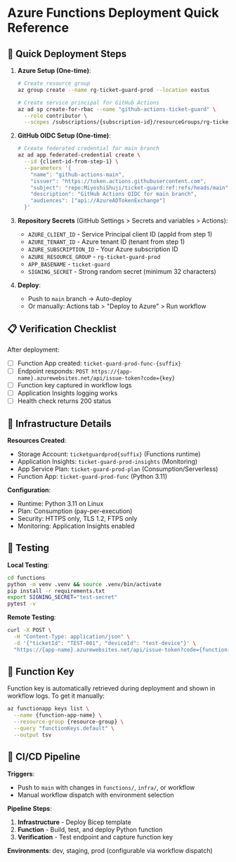 # Azure Functions Deployment Quick Reference

## 🚀 Quick Deployment Steps

1. **Azure Setup (One-time)**:
   ```bash
   # Create resource group
   az group create --name rg-ticket-guard-prod --location eastus
   
   # Create service principal for GitHub Actions
   az ad sp create-for-rbac --name "github-actions-ticket-guard" \
     --role contributor \
     --scopes /subscriptions/{subscription-id}/resourceGroups/rg-ticket-guard-prod
   ```

2. **GitHub OIDC Setup (One-time)**:
   ```bash
   # Create federated credential for main branch
   az ad app federated-credential create \
     --id {client-id-from-step-1} \
     --parameters '{
       "name": "github-actions-main",
       "issuer": "https://token.actions.githubusercontent.com",
       "subject": "repo:MiyoshiShuji/ticket-guard:ref:refs/heads/main",
       "description": "GitHub Actions OIDC for main branch",
       "audiences": ["api://AzureADTokenExchange"]
     }'
   ```

3. **Repository Secrets** (GitHub Settings > Secrets and variables > Actions):
   - `AZURE_CLIENT_ID` - Service Principal client ID (appId from step 1)
   - `AZURE_TENANT_ID` - Azure tenant ID (tenant from step 1)  
   - `AZURE_SUBSCRIPTION_ID` - Your Azure subscription ID
   - `AZURE_RESOURCE_GROUP` - `rg-ticket-guard-prod` 
   - `APP_BASENAME` - `ticket-guard`
   - `SIGNING_SECRET` - Strong random secret (minimum 32 characters)

4. **Deploy**:
   - Push to `main` branch → Auto-deploy
   - Or manually: Actions tab > "Deploy to Azure" > Run workflow

## 📋 Verification Checklist

After deployment:
- [ ] Function App created: `ticket-guard-prod-func-{suffix}`
- [ ] Endpoint responds: `POST https://{app-name}.azurewebsites.net/api/issue-token?code={key}`
- [ ] Function key captured in workflow logs
- [ ] Application Insights logging works
- [ ] Health check returns 200 status

## 🔧 Infrastructure Details

**Resources Created**:
- Storage Account: `ticketguardprod{suffix}` (Functions runtime)
- Application Insights: `ticket-guard-prod-insights` (Monitoring)
- App Service Plan: `ticket-guard-prod-plan` (Consumption/Serverless)
- Function App: `ticket-guard-prod-func` (Python 3.11)

**Configuration**:
- Runtime: Python 3.11 on Linux
- Plan: Consumption (pay-per-execution)
- Security: HTTPS only, TLS 1.2, FTPS only
- Monitoring: Application Insights enabled

## 🧪 Testing

**Local Testing**:
```bash
cd functions
python -m venv .venv && source .venv/bin/activate
pip install -r requirements.txt
export SIGNING_SECRET="test-secret"
pytest -v
```

**Remote Testing**:
```bash
curl -X POST \
  -H "Content-Type: application/json" \
  -d '{"ticketId": "TEST-001", "deviceId": "test-device"}' \
  "https://{app-name}.azurewebsites.net/api/issue-token?code={function-key}"
```

## 🔑 Function Key

Function key is automatically retrieved during deployment and shown in workflow logs.
To get it manually:
```bash
az functionapp keys list \
  --name {function-app-name} \
  --resource-group {resource-group} \
  --query "functionKeys.default" \
  --output tsv
```

## 🔄 CI/CD Pipeline

**Triggers**:
- Push to `main` with changes in `functions/`, `infra/`, or workflow
- Manual workflow dispatch with environment selection

**Pipeline Steps**:
1. **Infrastructure** - Deploy Bicep template
2. **Function** - Build, test, and deploy Python function  
3. **Verification** - Test endpoint and capture function key

**Environments**: dev, staging, prod (configurable via workflow dispatch)